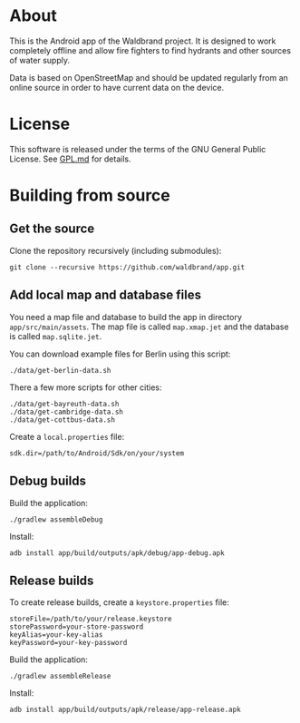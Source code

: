 # About

This is the Android app of the Waldbrand project.
It is designed to work completely offline and allow fire fighters
to find hydrants and other sources of water supply.

Data is based on OpenStreetMap and should be updated regularly from
an online source in order to have current data on the device.

# License

This software is released under the terms of the GNU General Public
License. See [GPL.md](GPL.md) for details.

# Building from source

## Get the source

Clone the repository recursively (including submodules):

    git clone --recursive https://github.com/waldbrand/app.git

## Add local map and database files

You need a map file and database to build the app in directory
`app/src/main/assets`. The map file is called `map.xmap.jet` and the
database is called `map.sqlite.jet`.

You can download example files for Berlin using this script:

    ./data/get-berlin-data.sh

There a few more scripts for other cities:

    ./data/get-bayreuth-data.sh
    ./data/get-cambridge-data.sh
    ./data/get-cottbus-data.sh

Create a `local.properties` file:

    sdk.dir=/path/to/Android/Sdk/on/your/system

## Debug builds

Build the application:

    ./gradlew assembleDebug

Install:

    adb install app/build/outputs/apk/debug/app-debug.apk

## Release builds

To create release builds, create a `keystore.properties` file:

    storeFile=/path/to/your/release.keystore
    storePassword=your-store-password
    keyAlias=your-key-alias
    keyPassword=your-key-password

Build the application:

    ./gradlew assembleRelease

Install:

    adb install app/build/outputs/apk/release/app-release.apk
